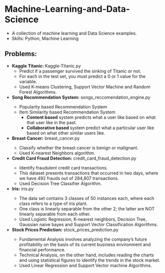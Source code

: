 # Machine-Learning-and-Data-Science
<ul>
<li>A collection of machine learning and Data Science examples.
<li> Skills: Python, Machine Learning
</ul>

<h2>Problems:</h2>
<ul> 
  <li><b>Kaggle Titanic: </b> Kaggle-Titanic.py
    <ul>
      <li>Predict if a passenger survived the sinking of Titanic or not. 
      <li>For each in the test set, you must predict a 0 or 1 value for the variable.
      <li>Used K-means Clustering, Support Vector Machine and Random Forest Algorithms.
    </ul>
  <li><b>Song Recommendation System:</b> songs_reccomendation_engine.py</li>
    <ul>
      <li> Popularity based Recommendation System 
      <li> Item Similarity based Recommendation System
        <ul>
          <li> <b>Content based</b> system predicts what a user like based on what that user like in the past.
          <li> <b>Collaborative based</b> system predict what a particular user like based on what other similar users like.
         </ul>    
    </ul>
  <li><b>Breast Cancer:</b> breast_cancer.py</li>
    <ul>
      <li>Classify whether the breast cancer is benign or malignant.
      <li>Used K-nearest Neighbors algorithm.
    </ul>
  <li><b>Credit Card Fraud Detection:</b> credit_card_fraud_detection.py</li>
    <ul>
      <li>Identify fraudulent credit card transactions.
      <li>This dataset presents transactions that occurred in two days, where we have 492 frauds out of 284,807 transactions.
      <li>Used Decision Tree Classifier Algorithm.
    </ul>
  <li><b>Iris:</b> iris.py</li>
    <ul>
      <li>The data set contains 3 classes of 50 instances each, where each class refers to a type of iris plant.
      <li>One class is linearly separable from the other 2; the latter are NOT linearly separable from each other.
      <li>Used Logistic Regression, K-nearest neighbors, Decision Tree, Gaussian naive bayes and Support Vector Classification Algorithms.
    </ul>
  <li><b>Stock Prices Prediction:</b> stock_prices_prediction.py</li>
    <ul>
      <li>Fundamental Analysis involves analyzing the company’s future profitability on the basis of its current business environment and financial performance.
      <li>Technical Analysis, on the other hand, includes reading the charts and using statistical figures to identify the trends in the stock market.
      <li>Used Linear Regression and Support Vector machine Algorithms.
    </ul>
</ul>
